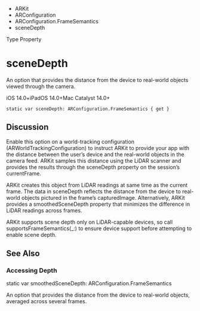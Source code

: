 

- ARKit
- ARConfiguration
- ARConfiguration.FrameSemantics
-  sceneDepth 

Type Property

# sceneDepth

An option that provides the distance from the device to real-world objects viewed through the camera.

iOS 14.0+iPadOS 14.0+Mac Catalyst 14.0+

``` source
static var sceneDepth: ARConfiguration.FrameSemantics { get }
```

## Discussion

Enable this option on a world-tracking configuration (ARWorldTrackingConfiguration) to instruct ARKit to provide your app with the distance between the user’s device and the real-world objects in the camera feed. ARKit samples this distance using the LiDAR scanner and provides the results through the sceneDepth property on the session’s currentFrame.

ARKit creates this object from LiDAR readings at same time as the current frame. The data in sceneDepth reflects the distance from the device to real-world objects pictured in the frame’s capturedImage. Alternatively, ARKit provides a smoothedSceneDepth property that minimizes the difference in LiDAR readings across frames.

ARKit supports scene depth only on LiDAR-capable devices, so call supportsFrameSemantics(_:) to ensure device support before attempting to enable scene depth.

## See Also

### Accessing Depth

static var smoothedSceneDepth: ARConfiguration.FrameSemantics

An option that provides the distance from the device to real-world objects, averaged across several frames.

